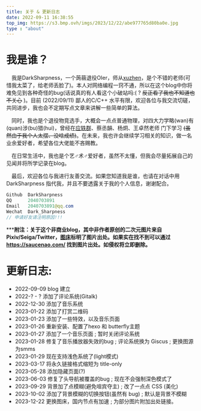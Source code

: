 ```yaml
---
title: 关于 & 更新日志
date: 2022-09-11 16:38:55
top_img: https://s3.bmp.ovh/imgs/2023/12/22/abe977765d80ba0e.jpg
type : "about"
---
```

# 我是谁？

&emsp;我是DarkSharpness，一个蒟蒻退役OIer，师从[xuzhen](https://www.luogu.com.cn/user/4891)，是个不错的老师(可惜我太菜了，给老师丢脸了)。本人对网络编程一窍不通，所以在这个blog中你将难免见到各种奇怪的bug(话说真的有人看这个小破站吗:(  ?  ~~反正看了我也不知道也不关心~~ )。目前 (2022/09/11) 鄙人的C/C++ 水平有限，欢迎各位与我交流切磋，共同进步，我也会不定期写点文章来讲解一些简单的算法。

&emsp;同时，我也是个退役物竞选手，大概会一点点普通物理，对四大力学略(wan)有(quan)涉(bu)猎(hui)，曾经在[应轶群](https://www.zhihu.com/people/ying-yi-qun)、蔡丞韻、杨炯、王卓然老师 门下学习 ~~(虽然由于我个人太摆、没啥成绩)~~。在未来，我也许会继续学习相关的知识，做一名业余爱好者，希望各位大佬能不吝赐教。

&emsp;在日常生活中，我也是个艺♂术♂爱好者，虽然不太懂，但我会尽量拓展自己的见闻并将所学记录在blog。

&emsp;最后，欢迎各位与我进行友善交流。如果您知道我是谁，也请在对话中用 DarkSharpness 指代我，并且不要透露关于我的个人信息，谢谢配合。

```Java
Github  DarkSharpness
QQ      2040703891   
Email   2040703891@qq.com
Wechat  Dark_Sharpness
// 申请好友请注明原因!!!
```

*****附注：关于这个非商业blog，其中非作者原创的二次元图片来自Pixiv/Seiga/Twitter，[图床](https://darksharpness.github.io/photo/)标明了图片出处。如果实在找不到可以通过 https://saucenao.com/ 找到图片出处。如侵权将立即删除。**

# 更新日志:

* 2022-09-09 blog 建立
* 2022-? - ? 添加了评论系统(Gitalk)
* 2022-12-30 添加了音乐系统
* 2023-01-22 添加了打赏二维码
* 2023-01-23 添加了一些特效，以及音乐页面
* 2023-01-26 重新安装、配置了hexo 和 butterfly主题
* 2023-01-27 添加了一个音乐页面 ; 暂时关闭评论系统
* 2023-01-28 修复了音乐播放器失效的bug ; 评论系统换为 Giscus ; 更换图源为smms
* 2023-01-29 现在支持浅色系统了(light模式)
* 2023-03-17 将永久链接格式缩短为 title-only
* 2023-05-28 添加隐藏页面(?)
* 2023-06-03 修复了头导航被覆盖的bug ; 现在不会强制深色模式了
* 2023-09-29 背景加了点模糊(避免喧宾夺主) ; 改了一点点 CSS (美化)
* 2023-10-02 添加了背景模糊的切换按钮(虽然有 bug) ; 默认是背景不模糊
* 2023-12-22 更换图床，国内节点有加速 ; 为部分图片附加出处链接。
